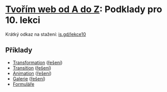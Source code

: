 # [Tvořím web od A do Z](https://github.com/TvorimWeb-2018-Praha/tvorim-web-a-z): Podklady pro 10. lekci

Krátký odkaz na stažení: [is.gd/lekce10](https://is.gd/lekce10)

## Příklady

- [Transformation](Animace-priklady/01-transformation) ([řešení](Animace-reseni/01-transformation))
- [Transition](Animace-priklady/02-transition) ([řešení](Animace-reseni/02-transition))
- [Animation](Animace-priklady/03-animation) ([řešení](Animace-reseni/03-animation))
- [Galerie](Animace-priklady/04-galerie) ([řešení](Animace-reseni/04-galerie))
- [Formuláře](formular)


